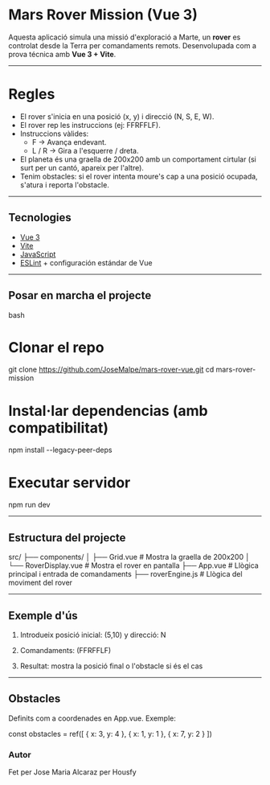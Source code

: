 # Mars Rover Mission (Vue 3)

Aquesta aplicació simula una missió d'exploració a Marte, un **rover** es controlat desde la Terra per comandaments remots. Desenvolupada com a prova técnica amb **Vue 3 + Vite**.

---

# Regles

- El rover s'inicia en una posició (x, y) i direcció (N, S, E, W).
- El rover rep les instruccions (ej: FFRFFLF).
- Instruccions vàlides:
  - F → Avança endevant.
  - L / R → Gira a l'esquerre / dreta.
- El planeta és una graella de 200x200 amb un comportament cirtular (si surt per un cantó, apareix per l'altre).
- Tenim obstacles: si el rover intenta moure's cap a una posició ocupada, s'atura i reporta l'obstacle.

---

## Tecnologies

- [Vue 3](https://vuejs.org/)
- [Vite](https://vitejs.dev/)
- [JavaScript](https://developer.mozilla.org/en-US/docs/Web/JavaScript)
- [ESLint](https://eslint.org/) + configuración estándar de Vue

---

## Posar en marcha el projecte

bash
# Clonar el repo
git clone https://github.com/JoseMalpe/mars-rover-vue.git
cd mars-rover-mission

# Instal·lar dependencias (amb compatibilitat)
npm install --legacy-peer-deps

# Executar servidor
npm run dev

---

## Estructura del projecte

src/
├── components/
│   ├── Grid.vue             # Mostra la graella de 200x200
│   └── RoverDisplay.vue     # Mostra el rover en pantalla
├── App.vue                  # Llògica principal i entrada de comandaments
├── roverEngine.js           # Llògica del moviment del rover

---

## Exemple d'ús

1. Introdueix posició inicial: (5,10) y direcció: N

2. Comandaments: (FFRFFLF)

3. Resultat: mostra la posició final o l'obstacle si és el cas

---

## Obstacles
Definits com a coordenades en App.vue. Exemple:

const obstacles = ref([
  { x: 3, y: 4 },
  { x: 1, y: 1 },
  { x: 7, y: 2 }
])


### Autor

Fet per Jose Maria Alcaraz per Housfy